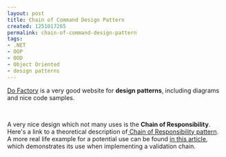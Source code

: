 ```yaml
---
layout: post
title: Chain of Command Design Pattern
created: 1251017265
permalink: chain-of-command-design-pattern
tags:
- .NET
- OOP
- OOD
- Object Oriented
- design patterns
---
```

<p><a target="_blank" href="http://www.dofactory.com/Patterns/Patterns.aspx">Do Factory</a> is a very good website for <strong>design patterns</strong>, including diagrams and nice code samples.</p>
<p>&nbsp;</p>
<p>A very nice design which not many uses is the <strong>Chain of Responsibility</strong>. Here's a link to a theoretical description of<a target="_blank" href="http://www.dofactory.com/Patterns/PatternChain.aspx"> Chain of Responsibility pattern</a>. A more real life example for a potential use can be found <a target="_blank" href="http://www.codeproject.com/KB/tips/Chain_of_Command.aspx">in this article</a>, which demonstrates its use when implementing a validation chain.</p>
